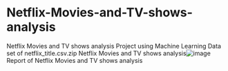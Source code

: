 # Netflix-Movies-and-TV-shows-analysis
Netflix Movies and TV shows analysis Project using Machine Learning
Data set of netflix_title.csv.zip
Netflix Movies and TV shows analysis![image](https://github.com/saisrinivas194/Netflix-Movies-and-TV-shows-analysis/assets/118053475/a119f2e1-5c39-41b3-aa13-b03aecdbcd1d)
Report of Netflix Movies and TV shows analysis
